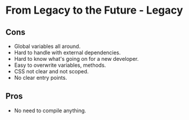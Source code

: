 # From Legacy to the Future - Legacy

## Cons

- Global variables all around.
- Hard to handle with external dependencies.
- Hard to know what's going on for a new developer.
- Easy to overwrite variables, methods.
- CSS not clear and not scoped.
- No clear entry points.

## Pros

- No need to compile anything.